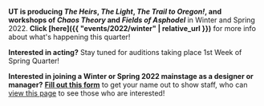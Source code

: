 **UT is producing *The Heirs*, *The Light*, *The Trail to Oregon!*, and workshops of *Chaos Theory* and *Fields of Asphodel*** in Winter and Spring 2022. **Click [here]({{ "events/2022/winter" | relative_url }})** for more info about what's happening this quarter!

**Interested in acting?** Stay tuned for auditions taking place 1st Week of Spring Quarter!

**Interested in joining a Winter or Spring 2022 mainstage as a designer or manager?** **[Fill out this form](https://forms.gle/qRpMdFR1HDCxAdTi8)** to get your name out to show staff, who can [view this page](https://docs.google.com/document/d/1-CPp6fKgUhwP6BdVOM4c6b-2FGZw49l3K-5_jnMQ5rk/edit) to see those who are interested!